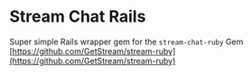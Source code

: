 # Stream Chat Rails

Super simple Rails wrapper gem for the `stream-chat-ruby` Gem [https://github.com/GetStream/stream-ruby](https://github.com/GetStream/stream-ruby)
